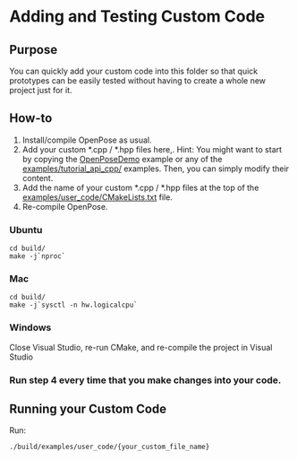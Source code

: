 Adding and Testing Custom Code
====================================



## Purpose
You can quickly add your custom code into this folder so that quick prototypes can be easily tested without having to create a whole new project just for it.



## How-to
1. Install/compile OpenPose as usual.
2. Add your custom *.cpp / *.hpp files here,. Hint: You might want to start by copying the [OpenPoseDemo](../openpose/openpose.cpp) example or any of the [examples/tutorial_api_cpp/](../tutorial_api_cpp/) examples. Then, you can simply modify their content.
3. Add the name of your custom *.cpp / *.hpp files at the top of the [examples/user_code/CMakeLists.txt](./CMakeLists.txt) file.
4. Re-compile OpenPose.
### Ubuntu
```
cd build/
make -j`nproc`
```
### Mac
```
cd build/
make -j`sysctl -n hw.logicalcpu`
```
### Windows
Close Visual Studio, re-run CMake, and re-compile the project in Visual Studio


### **Run step 4 every time that you make changes into your code**.



## Running your Custom Code
Run:
```
./build/examples/user_code/{your_custom_file_name}
```
